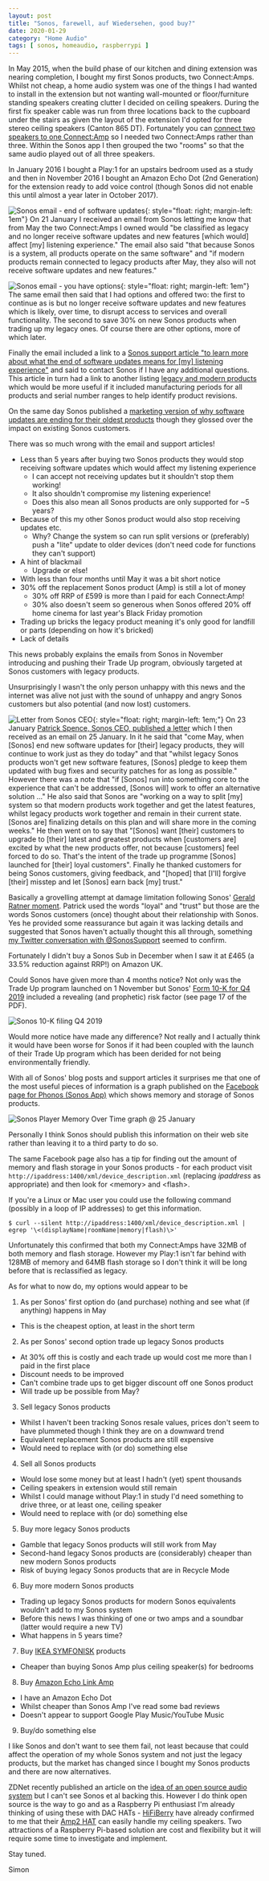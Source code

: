 ```yaml
---
layout: post
title: "Sonos, farewell, auf Wiedersehen, good buy?"
date: 2020-01-29
category: "Home Audio"
tags: [ sonos, homeaudio, raspberrypi ]
---
```

In May 2015, when the build phase of our kitchen and dining extension was
nearing completion, I bought my first Sonos products, two Connect:Amps. Whilst
not cheap, a home audio system was one of the things I had wanted to install in
the extension but not wanting wall-mounted or floor/furniture standing speakers
creating clutter I decided on ceiling speakers. During the first fix speaker
cable was run from three locations back to the cupboard under the stairs as
given the layout of the extension I'd opted for three stereo ceiling speakers
(Canton 865 DT). Fortunately you can [connect two speakers to one
Connect:Amp](https://support.sonos.com/s/article/4730) so I needed two
Connect:Amps rather than three. Within the Sonos app I then grouped the two
"rooms" so that the same audio played out of all three speakers.

In January 2016 I bought a Play:1 for an upstairs bedroom used as a study and
then in November 2016 I bought an Amazon Echo Dot (2nd Generation) for the
extension ready to add voice control (though Sonos did not enable this until
almost a year later in October 2017).

![Sonos email - end of software updates](/assets/images/Sonos-email-1.png){: style="float: right; margin-left: 1em"}
On 21 January I received an email from Sonos letting me know that from May the
two Connect:Amps I owned would "be classified as legacy and no longer receive
software updates and new features [which would] affect [my] listening
experience." The email also said "that because Sonos is a system, all products
operate on the same software" and "if modern products remain connected to
legacy products after May, they also will not receive software updates and new
features."

![Sonos email - you have options](/assets/images/Sonos-email-2.png){: style="float: right; margin-left: 1em"}
The same email then said that I had options and offered two: the first to
continue as is but no longer receive software updates and new features which is
likely, over time, to disrupt access to services and overall functionality. The
second to save 30% on new Sonos products when trading up my legacy ones. Of
course there are other options, more of which later.

Finally the email included a link to a [Sonos support article "to learn more
about what the end of software updates means for [my] listening
experience"](https://support.sonos.com/s/article/4786) and said to contact
Sonos if I have any additional questions. This article in turn had a link to
another listing [legacy and modern
products](https://support.sonos.com/s/article/4798) which would be more useful
if it included manufacturing periods for all products and serial number ranges
to help identify product revisions.

On the same day Sonos published a [marketing version of why software updates
are ending for their oldest
products](https://blog.sonos.com/en-gb/end-of-software-updates-for-legacy-products/)
though they glossed over the impact on existing Sonos customers.

There was so much wrong with the email and support articles!

* Less than 5 years after buying two Sonos products they would stop receiving
software updates which would affect my listening experience
  - I can accept not receiving updates but it shouldn't stop them working!
  - It also shouldn't compromise my listening experience!
  - Does this also mean all Sonos products are only supported for ~5 years?
* Because of this my other Sonos product would also stop receiving updates etc.
  - Why? Change the system so can run split versions or (preferably) push a
"lite" update to older devices (don't need code for functions they can't support)
* A hint of blackmail
  - Upgrade or else!
* With less than four months until May it was a bit short notice
* 30% off the replacement Sonos product (Amp) is still a lot of money
  - 30% off RRP of £599 is more than I paid for each Connect:Amp!
  - 30% also doesn't seem so generous when Sonos offered 20% off home cinema
for last year's Black Friday promotion
* Trading up bricks the legacy product meaning it's only good for landfill or
parts (depending on how it's bricked)
* Lack of details

This news probably explains the emails from Sonos in November introducing and
pushing their Trade Up program, obviously targeted at Sonos customers with
legacy products.

Unsurprisingly I wasn't the only person unhappy with this news and the internet
was alive not just with the sound of unhappy and angry Sonos customers but also
potential (and now lost) customers.

![Letter from Sonos CEO](/assets/images/Sonos-letter.png){: style="float: right; margin-left: 1em;"}
On 23 January [Patrick Spence, Sonos CEO, published a
letter](https://blog.sonos.com/en/a-letter-from-our-ceo/) which I then received
as an email on 25 January. In it he said that "come May, when [Sonos] end new
software updates for [their] legacy products, they will continue to work just
as they do today" and that "whilst legacy Sonos products won't get new software
features, [Sonos] pledge to keep them updated with bug fixes and security
patches for as long as possible." However there was a note that "if [Sonos] run
into something core to the experience that can't be addressed, [Sonos will]
work to offer an alternative solution ..." He also said that Sonos are "working
on a way to split [my] system so that modern products work together and get the
latest features, whilst legacy products work together and remain in their
current state. [Sonos are] finalizing details on this plan and will share more
in the coming weeks." He then went on to say that "[Sonos] want [their]
customers to upgrade to [their] latest and greatest products when [customers
are] excited by what the new products offer, not because [customers] feel
forced to do so. That's the intent of the trade up programme [Sonos] launched
for [their] loyal customers". Finally he thanked customers for being Sonos
customers, giving feedback, and "[hoped] that [I'll] forgive [their] misstep
and let [Sonos] earn back [my] trust."

Basically a grovelling attempt at damage limitation following Sonos' [Gerald
Ratner moment](https://en.wiktionary.org/wiki/Ratner_moment). Patrick used the
words "loyal" and "trust" but those are the words Sonos customers (once)
thought about their relationship with Sonos. Yes he provided some reassurance
but again it was lacking details and suggested that Sonos haven't actually
thought this all through, something [my Twitter conversation with
@SonosSupport](https://twitter.com/simon_flood/status/1220429698716569605)
seemed to confirm.

Fortunately I didn't buy a Sonos Sub in December when I saw it at £465 (a 33.5%
reduction against RRP!) on Amazon UK.

Could Sonos have given more than 4 months notice? Not only was the Trade Up
program launched on 1 November but Sonos' [Form 10-K for Q4
2019](https://s22.q4cdn.com/672173472/files/doc_financials/2019/q4/52d86c5b-248f-4939-aa85-1489c1828e7f.pdf)
included a revealing (and prophetic) risk factor (see page 17 of the PDF).

![Sonos 10-K filing Q4 2019](/assets/images/Sonos-10K-2019Q4.png)

Would more notice have made any difference? Not really and I actually think it
would have been worse for Sonos if it had been coupled with the launch of their
Trade Up program which has been derided for not being environmentally friendly.

With all of Sonos' blog posts and support articles it surprises me that one of
the most useful pieces of information is a graph published on the [Facebook
page for Phonos (Sonos App)](https://www.facebook.com/Phonos.application/)
which shows memory and storage of Sonos products.

![Sonos Player Memory Over Time graph @ 25 January](https://scontent-lhr8-1.xx.fbcdn.net/v/t1.0-0/p417x417/83065904_2990166664327357_1562782790485803008_o.png?_nc_cat=111&_nc_ohc=I-2qICb-fusAX-am2M2&_nc_ht=scontent-lhr8-1.xx&oh=09187ba86af74a663abad79f581dca95&oe=5ECB5179)

Personally I think Sonos should publish this information on their web site
rather than leaving it to a third party to do so. 

The same Facebook page also has a tip for finding out the amount of memory and
flash storage in your Sonos products - for each product visit
`http://ipaddress:1400/xml/device_description.xml` (replacing *ipaddress* as
appropriate) and then look for &lt;memory&gt; and &lt;flash&gt;.

If you're a Linux or Mac user you could use the following command (possibly in
a loop of IP addresses) to get this information.

~~~
$ curl --silent http://ipaddress:1400/xml/device_description.xml | egrep '\<(displayName|roomName|memory|flash)\>'
~~~

Unfortunately this confirmed that both my Connect:Amps have 32MB of both memory
and flash storage. However my Play:1 isn't far behind with 128MB of memory and
64MB flash storage so I don't think it will be long before that is reclassified as legacy.

As for what to now do, my options would appear to be

1. As per Sonos' first option do (and purchase) nothing and see what (if
anything) happens in May
  - This is the cheapest option, at least in the short term
2. As per Sonos' second option trade up legacy Sonos products
  - At 30% off this is costly and each trade up would cost me more than I paid
in the first place
  - Discount needs to be improved
  - Can't combine trade ups to get bigger discount off one Sonos product
  - Will trade up be possible from May?
3. Sell legacy Sonos products
  - Whilst I haven't been tracking Sonos resale values, prices don't seem to
have plummeted though I think they are on a downward trend
  - Equivalent replacement Sonos products are still expensive
  - Would need to replace with (or do) something else
4. Sell all Sonos products
  - Would lose some money but at least I hadn't (yet) spent thousands
  - Ceiling speakers in extension would still remain
  - Whilst I could manage without Play:1 in study I'd need something to drive
three, or at least one, ceiling speaker
  - Would need to replace with (or do) something else
5. Buy more legacy Sonos products
  - Gamble that legacy Sonos products will still work from May
  - Second-hand legacy Sonos products are (considerably) cheaper than new
modern Sonos products
  - Risk of buying legacy Sonos products that are in Recycle Mode
6. Buy more modern Sonos products
  - Trading up legacy Sonos products for modern Sonos equivalents wouldn't add
to my Sonos system
  - Before this news I was thinking of one or two amps and a soundbar (latter
would require a new TV)
  - What happens in 5 years time?
7. Buy [IKEA
SYMFONISK](https://www.ikea.com/gb/en/news/symfonisk-collection-pubaafe6500)
products
  - Cheaper than buying Sonos Amp plus ceiling speaker(s) for bedrooms
8. Buy [Amazon Echo Link Amp](https://www.amazon.co.uk/Echo-Link-Amp-/dp/B07FRH12Y6)
  - I have an Amazon Echo Dot
  - Whilst cheaper than Sonos Amp I've read some bad reviews
  - Doesn't appear to support Google Play Music/YouTube Music
9. Buy/do something else

I like Sonos and don't want to see them fail, not least because that could
affect the operation of my whole Sonos system and not just the legacy products,
but the market has changed since I bought my Sonos products and there are now
alternatives.

ZDNet recently published an article on the [idea of an open source audio
system](https://www.zdnet.com/article/so-long-sonos-meet-the-open-source-audio-system-that-will-never-die/)
but I can't see Sonos et al backing this. However I do think open source is the
way to go and as a Raspberry Pi enthusiast I'm already thinking of using these
with DAC HATs - [HiFiBerry](https://www.hifiberry.com/) have already confirmed
to me that their [Amp2
HAT](https://www.hifiberry.com/shop/boards/hifiberry-amp2/) can easily handle
my ceiling speakers. Two attractions of a Raspberry Pi-based solution are cost
and flexibility but it will require some time to investigate and implement.

Stay tuned.

Simon
